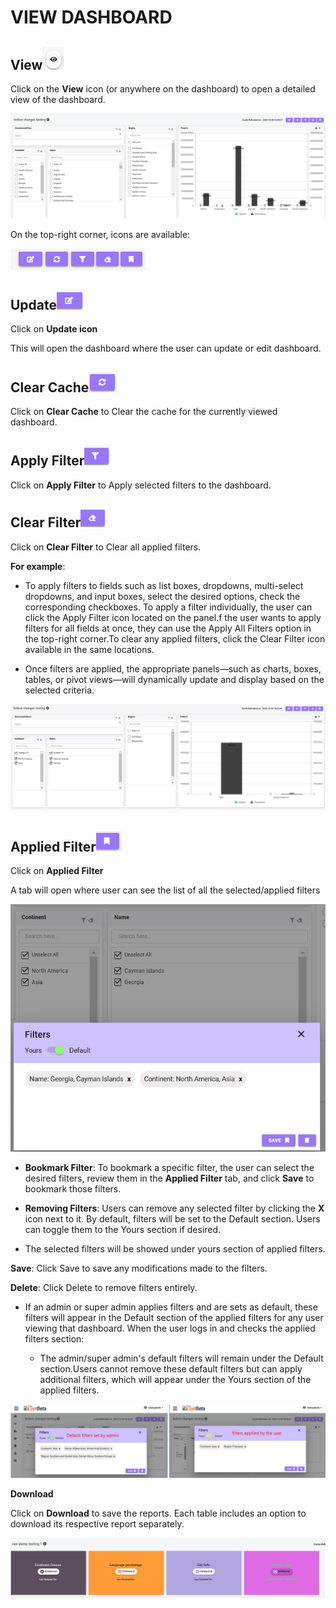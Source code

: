 # VIEW DASHBOARD

## View![VIEW ICON](./home_images/view_icon.png) 

Click on the **View** icon (or anywhere on the dashboard) to open a detailed view of the dashboard.     

![VIEW ICON](./home_images/view_db_ex.png)

On the top-right corner, icons are available:

![VIEW ICONS](./home_images/view_5icons.png)

## Update![UPDATE ICON](./home_images/view_update_icon.png)
Click on **Update icon** 

This will open the dashboard where the user can update or edit dashboard.

## Clear Cache![REFRESH CACHE](./home_images/view_refresh_icon.png)
Click on **Clear Cache** to Clear the cache for the currently viewed dashboard.

## Apply Filter![APPLY FILTER](./home_images/view_apply_filter.png)
Click on **Apply Filter** to Apply selected filters to the dashboard.

## Clear Filter![CLEAR FILTER](./home_images/view_clear_filter.png)
Click on **Clear Filter** to Clear all applied filters.

**For example**:

- To apply filters to fields such as list boxes, dropdowns, multi-select dropdowns, and input boxes, select the desired options, check the corresponding checkboxes. To apply a filter individually, the user can click the Apply Filter icon located on the panel.f the user wants to apply filters for all fields at once, they can use the Apply All Filters option in the top-right corner.To clear any applied filters, click the Clear Filter icon available in the same locations.

- Once filters are applied, the appropriate panels—such as charts, boxes, tables, or pivot views—will dynamically update and display based on the selected criteria.

![VIEW ICON](./home_images/view_db_ex1.png)

## Applied Filter![APPLIED FILTER](./home_images/view_applied_filter.png)

Click on **Applied Filter** 

A tab will open where user can see the list of all the selected/applied filters 

![APPLIED FILTER POP UP](./home_images/applied_filter_popup.png)

- **Bookmark Filter**: To bookmark a specific filter, the user can select the desired filters, review them in the **Applied Filter** tab, and click **Save** to bookmark those filters.  

- **Removing Filters**: Users can remove any selected filter by clicking the **X** icon next to it. By default, filters will be set to  the Default section. Users can toggle them to the Yours section if desired.

- The selected filters will be showed under yours section of applied filters.

**Save**: Click Save to save any modifications made to the filters.

**Delete**: Click Delete to remove filters entirely.

- If an admin or super admin applies filters and are sets as default, these filters will appear in the Default section of the applied filters for any user viewing that dashboard. When the user logs in and checks the applied filters section:

    - The admin/super admin's default filters will remain under the Default section.Users cannot remove these default filters but can apply additional filters, which will appear under the Yours section of the applied filters.

![APPLIED FILTER EXAMPLE](./home_images/applied_filters_ex.png)

**Download**

Click on **Download** to save the reports. Each table includes an option to download its respective report separately.

![VIEW DOWNLOAD](./home_images/view_download.png)